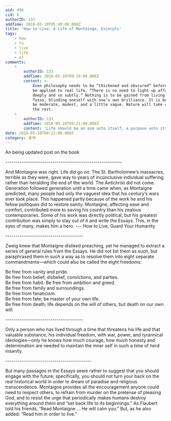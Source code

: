 ```yaml
---
aid: 496
cid: 6
authorID: 133
addTime: 2018-05-10T05:40:00.000Z
title: 'How to Live: A Life of Montainge, Excerpts'
tags:
    - how
    - to
    - live
    - life
    - of
comments:
    -
        authorID: 133
        addTime: 2018-05-10T09:19:00.000Z
        content: >-
            Even philosophy needs to be “thickened and obscured” before it can
            be applied to real life. “There is no need to light up affairs so
            deeply and so subtly.” Nothing is to be gained from living like
            Tasso, blinding oneself with one’s own brilliance. It is better to
            be moderate, modest, and a little vague. Nature will take care of
            the rest.
    -
        authorID: 133
        addTime: 2018-05-10T09:21:00.000Z
        content: 'Life should be an aim unto itself, a purpose unto itself.'
date: 2018-05-10T09:21:00.000Z
category: 读书
---
```


An being updated post on the book

\---------------------------------------------------------

And Montaigne was right. Life did go on. The St. Bartholomew’s massacres, terrible as they were, gave way to years of inconclusive individual suffering rather than heralding the end of the world. The Antichrist did not come. Generation followed generation until a time came when, as Montaigne predicted, many people had only the vaguest idea that his century’s wars ever took place. This happened partly because of the work he and his fellow politiques did to restore sanity. Montaigne, affecting ease and comfort, contributed more to saving his country than his zealous contemporaries. Some of his work was directly political, but his greatest contribution was simply to stay out of it and write the Essays. This, in the eyes of many, makes him a hero. --- How to Live, Guard Your Humanity

\--------------------------------------

Zweig knew that Montaigne disliked preaching, yet he managed to extract a series of general rules from the Essays. He did not list them as such, but paraphrased them in such a way as to resolve them into eight separate commandments—which could also be called the eight freedoms:

Be free from vanity and pride.  
Be free from belief, disbelief, convictions, and parties.  
Be free from habit. Be free from ambition and greed.  
Be free from family and surroundings.  
Be free from fanaticism.  
Be free from fate; be master of your own life.  
Be free from death; life depends on the will of others, but death on our own will.

\--------------------------------------

Only a person who has lived through a time that threatens his life and that valuable substance, his individual freedom, with war, power, and tyrannical ideologies—only he knows how much courage, how much honesty and determination are needed to maintain the inner self in such a time of herd insanity.

\------------------------------------------

But many passages in the Essays seem rather to suggest that you should engage with the future; specifically, you should not turn your back on the real historical world in order to dream of paradise and religious transcendence. Montaigne provides all the encouragement anyone could need to respect others, to refrain from murder on the pretense of pleasing God, and to resist the urge that periodically makes humans destroy everything around them and “set back life to its beginnings.” As Flaubert told his friends, “Read Montaigne … He will calm you.” But, as he also added: “Read him in order to live.”

